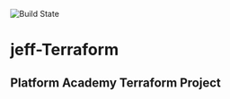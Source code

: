 ![Build State](https://codebuild.eu-west-1.amazonaws.com/badges?uuid=eyJlbmNyeXB0ZWREYXRhIjoiLzFpNkhnTjEwdGU1UFVMeGU1OFNGN2greHZXUVR3ZHVnOTNoSjl5Wk11Vm85eW0xMXhEWXVEdVlDZkduL3hRK0FSQjdRVVpGNkNqb2hTTW16aU9XaWxvPSIsIml2UGFyYW1ldGVyU3BlYyI6ImtiblJVTHl5M2RLOFV6WTMiLCJtYXRlcmlhbFNldFNlcmlhbCI6MX0%3D&branch=main)
# jeff-Terraform
## Platform Academy Terraform Project
